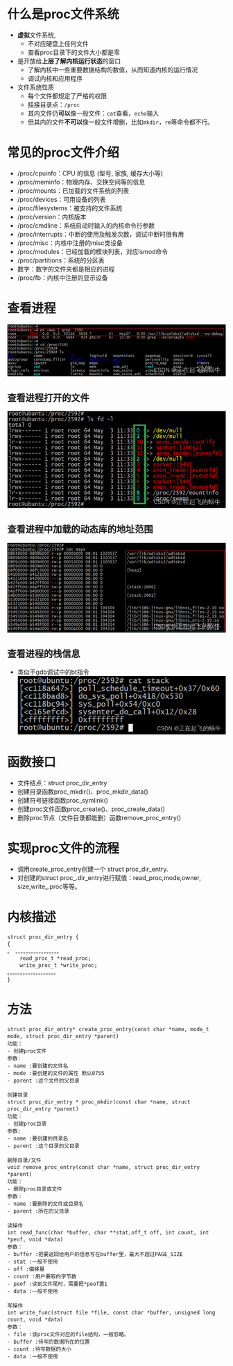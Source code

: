 # 什么是proc文件系统
- **虚拟**文件系统,
	- 不对应硬盘上任何文件
	- 查看proc目录下的文件大小都是零
- 是开放给**上层了解内核运行状态**的窗口
	- 了解内核中一些重要数据结构的数值，从而知道内核的运行情况
	- 调试内核和应用程序
- 文件系统性质
	- 每个文件都规定了严格的权限
	- 挂接目录点：`/proc`
	- 其内文件仍**可以**像一般文件：`cat`查看，`echo`输入
	- 但其内的文件**不可以**像一般文件增删，比如`mkdir`，`rm`等命令都不行。

# 常见的proc文件介绍
- /proc/cpuinfo：CPU 的信息 (型号, 家族, 缓存大小等)
- /proc/meminfo：物理内存、交换空间等的信息
- /proc/mounts：已加载的文件系统的列表
- /proc/devices：可用设备的列表
- /proc/filesystems：被支持的文件系统
- /proc/version：内核版本
- /proc/cmdline：系统启动时输入的内核命令行参数
- /proc/interrupts：中断的使用及触发次数，调试中断时很有用
- /proc/misc：内核中注册的misc类设备
- /proc/modules：已经加载的模块列表，对应lsmod命令
- /proc/partitions：系统的分区表
- 数字：数字的文件夹都是相应的进程
- /proc/fb：内核中注册的显示设备

# 查看进程
![](../photo/Pasted%20image%2020230508161806.png)

## 查看进程打开的文件
![](../photo/Pasted%20image%2020230508161842.png)

## 查看进程中加载的动态库的地址范围
![](../photo/Pasted%20image%2020230508161858.png)

## 查看进程的栈信息
- 类似于gdb调试中的bt指令
![](../photo/Pasted%20image%2020230508161918.png)

# 函数接口
- 文件结点：struct proc_dir_entry
- 创建目录函数proc_mkdir()、proc_mkdir_data()
- 创建符号链接函数proc_symlink()
- 创建proc文件函数proc_create()、proc_create_data()
- 删除proc节点（文件目录都能删）函数remove_proc_entry()

# 实现proc文件的流程
- 调用create_proc_entry创建一个 struct proc_dir_entry.
- 对创建的struct proc_.dir_entry进行赋值：read_proc,mode,owner, size,write_.proc等等。

# 内核描述
```
struct proc_dir_entry {
{ 
。 。。。。。。。。。。。。。。。。。
	read_proc_t *read_proc;
	write_proc_t *write_proc;
。。。。。。。。。。。。。。。。。。。
}
```

# 方法
```
struct proc_dir_entry* create_proc_entry(const char *name, mode_t mode, struct proc_dir_entry *parent)
功能：
- 创建proc文件
参数:
- name :要创建的文件名
- mode :要创建的文件的属性 默认0755
- parent :这个文件的父目录

创建目录
struct proc_dir_entry * proc_mkdir(const char *name, struct proc_dir_entry *parent)
功能：
- 创建proc目录
参数:
- name :要创建的目录名
- parent :这个目录的父目录

删除目录/文件
void remove_proc_entry(const char *name, struct proc_dir_entry *parent)
功能：
- 删除proc目录或文件
参数：
- name :要删除的文件或目录名
- parent :所在的父目录

读操作
int read_func(char *buffer, char **stat,off_t off, int count, int *peof, void *data)
参数：
- buffer :把要返回给用户的信息写在buffer里，最大不超过PAGE_SIZE
- stat :一般不使用
- off :偏移量
- count :用户要取的字节数
- peof :读到文件尾时，需要把*peof置1
- data :一般不使用

写操作
int write_func(struct file *file, const char *buffer, unsigned long count, void *data)
参数：
- file :该proc文件对应的file结构，一般忽略。
- buffer :待写的数据所在的位置
- count :待写数据的大小
- data :一般不使用
```